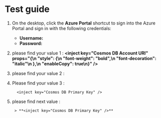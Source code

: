 # Test guide

1. On the desktop, click the **Azure Portal** shortcut to sign into the Azure Portal and sign in with the following credentials:

	* **Username:** <inject key="AzureAdUserEmail" />
	* **Password:** <inject key="AzureAdUserPassword" />

1. please find your value 1 : **<inject key="Cosmos DB Account URI" props="{\n  \"style\": {\n    \"font-weight\": \"bold\",\n    \"font-decoration\": \"italic\"\n  },\n  \"enableCopy\": true\n}" />**

1. please find your value 2 : **<inject key="Cosmos DB Primary Key" />**

1. Please find your value 3 : 

     ```
       <inject key="Cosmos DB Primary Key" />
     ```

1. please find next value :

        > **<inject key="Cosmos DB Primary Key" />**
